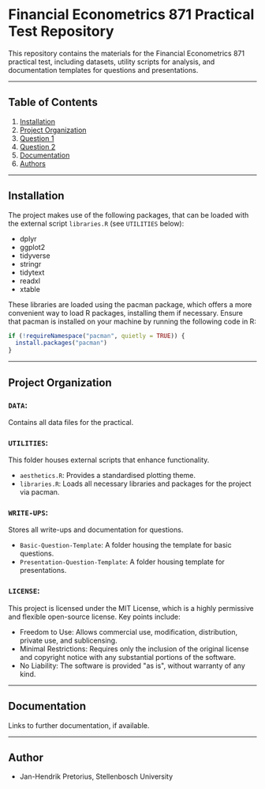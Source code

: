 # Financial Econometrics 871 Practical Test Repository

This repository contains the materials for the Financial Econometrics 871 practical test, including datasets, utility scripts for analysis, and documentation templates for questions and presentations.

---

## Table of Contents
1. [Installation](#installation)
2. [Project Organization](#project-organization)
3. [Question 1](#q1)
4. [Question 2](#q2)
5. [Documentation](#documentation)
6. [Authors](#authors-and-acknowledgment)


---
##  Installation

The project makes use of the following packages, that can be loaded with the external script `libraries.R` (see `UTILITIES` below):
- dplyr
- ggplot2
- tidyverse
- stringr
- tidytext
- readxl
- xtable

These libraries are loaded using the pacman package, which offers a more convenient way to load R packages, installing them if necessary. Ensure that pacman is installed on your machine by running the following code in R:

```r
if (!requireNamespace("pacman", quietly = TRUE)) {
  install.packages("pacman")
}

```

---

## Project Organization

### `DATA`:
Contains all data files for the practical.

### `UTILITIES`:
This folder houses external scripts that enhance functionality.
  - `aesthetics.R`: Provides a standardised plotting theme.
  - `libraries.R`: Loads all necessary libraries and packages for the project via pacman.

### `WRITE-UPS`:
Stores all write-ups and documentation for questions.
  - `Basic-Question-Template`: A folder housing the template for basic questions.
  - `Presentation-Question-Template`: A folder housing template for presentations.
  
### `LICENSE`:
This project is licensed under the MIT License, which is a highly permissive and flexible open-source license. Key points include:
  - Freedom to Use: Allows commercial use, modification, distribution, private use, and sublicensing.
  - Minimal Restrictions: Requires only the inclusion of the original license and copyright notice with any substantial portions of the software.
  - No Liability: The software is provided "as is", without warranty of any kind.

--- 

## Documentation

Links to further documentation, if available.

---

## Author

- Jan-Hendrik Pretorius, Stellenbosch University
